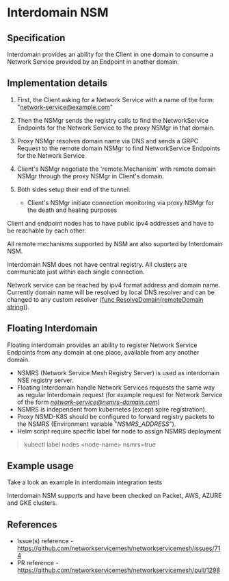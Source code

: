 Interdomain NSM
============================

Specification
-------------

Interdomain provides an ability for the Client in one domain to consume a Network Service provided by an Endpoint in another domain.

Implementation details
---------------------------------

1. First, the Client asking for a Network Service with a name of the form: "network-service@example.com"

2. Then the NSMgr sends the registry calls to find the NetworkService Endpoints for the Network Service to the proxy NSMgr in that domain.

3. Proxy NSMgr resolves domain name via DNS and sends a GRPC Request to the remote domain NSMgr to find NetworkService Endpoints for the Network Service

4. Client's NSMgr negotiate the 'remote.Mechanism' with remote domain NSMgr through the proxy NSMgr in Client's domain.

5. Both sides setup their end of the tunnel.
    *  Client's NSMgr initiate connection monitoring via proxy NSMgr for the death and healing purposes

Client and endpoint nodes has to have public ipv4 addresses and have to be reachable by each other.

All remote mechanisms supported by NSM are also suported by Interdomain NSM.

Interdomain NSM does not have central registry. All clusters are communicate just within each single connection.

Network service can be reached by ipv4 format address and domain name. Currently domain name will be resolved by local DNS resolver and can be changed to any custom resolver ([func ResolveDomain(remoteDomain string)](../../k8s/pkg/utils/interdomainutils.go)).

Floating Interdomain
------------------------

Floating interdomain provides an ability to register Network Service Endpoints from any domain at one place, available from any another domain.

* NSMRS (Network Service Mesh Registry Server) is used as interdomain NSE registry server. 
* Floating Interdomain handle Network Services requests the same way as regular Interdomain request (for example request for Network Service of the form *network-service@nsmrs-domain.com*)
* NSMRS is independent from kubernetes (except spire registration).
* Proxy NSMD-K8S should be configured to forward registry packets to the NSMRS (Environment variable "*NSMRS_ADDRESS*").
* Helm script require specific label for node to assign NSMRS deployment
> kubectl label nodes \<node-name\> nsmrs=true


Example usage
------------------------

Take a look an example in interdomain integration tests

Interdomain NSM supports and have been checked on Packet, AWS, AZURE and GKE clusters. 

References
----------

* Issue(s) reference - https://github.com/networkservicemesh/networkservicemesh/issues/714
* PR reference - https://github.com/networkservicemesh/networkservicemesh/pull/1298